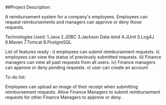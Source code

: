 ##Project Description: 

A reimbursement system for a company's employees. Employees can request reimbursements and managers can approve or deny those requests.

Technologies Used:
1.Java
2.JDBC
3.Jackson Data-bind
4.JUnit
5.Log4J
6.Maven
7.Tomcat
8.PostgreSQL



List of features ready :
i) employees can submit reimbursement requests.
ii) employees can view the status of previously submitted requests.
iii) Finance managers can view all past requests from all users.
iv) Finance managers can approve or deny pending requests.
v) user can create an account

To-do list:

Employees can upload an image of their receipt when submitting reimbursement requests.
Allow Finance Managers to submit reimbursement requests for other Finance Managers to approve or deny.




